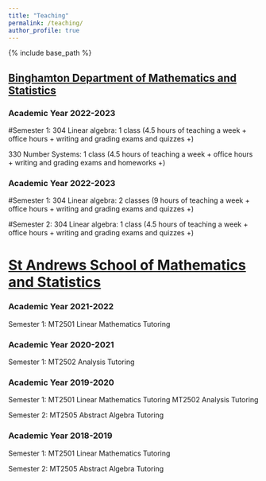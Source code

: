 ```yaml
---
title: "Teaching"
permalink: /teaching/
author_profile: true
---
```

{% include base_path %}

## [Binghamton Department of Mathematics and Statistics](https://www2.math.binghamton.edu/p/start)

### Academic Year 2022-2023
#Semester 1:
304 Linear algebra:
1 class (4.5 hours of teaching a week + office hours + writing and grading exams and quizzes +)

330 Number Systems:
1 class (4.5 hours of teaching a week + office hours + writing and grading exams and homeworks +)


### Academic Year 2022-2023
#Semester 1:
304 Linear algebra:
2 classes (9 hours of teaching a week + office hours + writing and grading exams and quizzes +)

#Semester 2:
304 Linear algebra:
1 class (4.5 hours of teaching a week + office hours + writing and grading exams and quizzes +)


# [St Andrews School of Mathematics and Statistics](https://www.st-andrews.ac.uk/maths/)

### Academic Year 2021-2022
Semester 1:
MT2501 Linear Mathematics Tutoring

### Academic Year 2020-2021
Semester 1:
MT2502 Analysis Tutoring

### Academic Year 2019-2020
Semester 1:
MT2501 Linear Mathematics Tutoring
MT2502 Analysis Tutoring

Semester 2:
MT2505 Abstract Algebra Tutoring

### Academic Year 2018-2019
Semester 1:
MT2501 Linear Mathematics Tutoring

Semester 2:
MT2505 Abstract Algebra Tutoring



